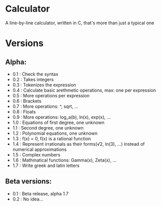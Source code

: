 # Calculator

A line-by-line calculator, written in C, that's more than just a typical one

# Versions

## Alpha:

* 0.1 : Check the syntax
* 0.2 : Takes integers
* 0.3 : Tokenizes the expression
* 0.4 : Calculate basic arethmetic operations, max: one per expression
* 0.5 : More operations per expression
* 0.6 : Brackets
* 0.7 : More operations: ^, sqrt, ...
* 0.8 : Floats
* 0.9 : More operations: log_a(b), ln(x), exp(x), ...
* 1.0 : Equations of first degree, one unknown
* 1.1 : Second degree, one unknown
* 1.2 : Polynomial equations, one unknown
* 1.3 : f(x) = 0, f(x) is a rational function
* 1.4 : Represent irrationals as their forms(√2, ln(3), ...) instead of numerical approximations
* 1.5 : Complex numbers
* 1.6 : Mathmatical functions: Gamma(x), Zeta(x), ...
* 1.7 : Write greek and latin letters

## Beta versions:

* 0.1 : Beta release, alpha 1.7
* 0.2 : No idea...
